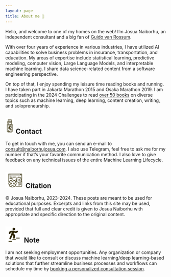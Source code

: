 ```yaml
---
layout: page
title: About me 👋
---
```



Hello, and welcome to one of my homes on the web! I’m Josua Naiborhu, an independent consultant and a big fan of [Guido van Rossum](https://en.wikipedia.org/wiki/Guido_van_Rossum).

With over four years of experience in various industries, I have utilized AI capabilities to solve business problems in insurance, transportation, and education. My areas of expertise include statistical learning, predictive modeling, computer vision, Large Language Models, and interpretable machine learning. I share data science-related content from a software engineering perspective.

On top of that, I enjoy spending my leisure time reading books and running. I have taken part in Jakarta Marathon 2015 and Osaka Marathon 2019. I am participating in the 2024 Challenges to read [over 50 books](https://naiborhujosua.github.io/bookshelves/) on diverse topics such as machine learning, deep learning, content creation, writing, and solopreneurship.


## <img src="/assets/img/contact.png" height="50px"> Contact
To get in touch with me, you can send an e-mail to <consult@naiborhujosua.com>. I also use Telegram, feel free to ask me for my number if that’s your favorite communication method. I also love to give feedback on any technical issues of the entire Machine Learning Lifecycle.


## <img src="/assets/img/software.png" height="50px"> Citation
© Josua Naiborhu, 2023-2024. 
These posts are meant to be used for educational purposes. Excerpts and links from this site may be used, provided that full and clear credit is given to Josua Naiborhu with appropriate and specific direction to the original content.


## <img src="/assets/img/career.png" height="50px"> Note
I am not seeking employment opportunities. Any organization or company that would like to consult or discuss machine learning/deep learning-based solutions that further streamline business processes and workflows can schedule my time by [booking a personalized consultation session](https://calendly.com/naiborhujosua/60min?month=2024-05).
